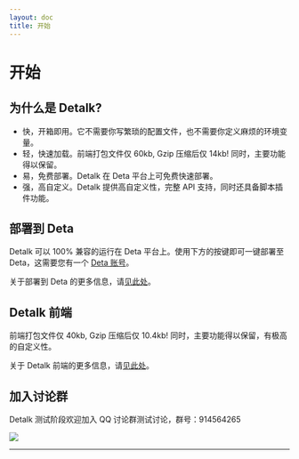 ```yaml
---
layout: doc
title: 开始
---
```


# 开始

## 为什么是 Detalk?

- 快，开箱即用。它不需要你写繁琐的配置文件，也不需要你定义麻烦的环境变量。
- 轻，快速加载。前端打包文件仅 60kb, Gzip 压缩后仅 14kb! 同时，主要功能得以保留。
- 易，免费部署。Detalk 在 Deta 平台上可免费快速部署。
- 强，高自定义。Detalk 提供高自定义性，完整 API 支持，同时还具备脚本插件功能。


## 部署到 Deta

Detalk 可以 100% 兼容的运行在 Deta 平台上。使用下方的按键即可一键部署至 Deta，这需要您有一个 [Deta 账号](https://web.deta.sh/)。

关于部署到 Deta 的更多信息，请[见此处](/server/one-click.html)。

## Detalk 前端

前端打包文件仅 40kb, Gzip 压缩后仅 10.4kb! 同时，主要功能得以保留，有极高的自定义性。

关于 Detalk 前端的更多信息，请[见此处](/client/start.html)。

## 加入讨论群

Detalk 测试阶段欢迎加入 QQ 讨论群测试讨论，群号：914564265

![](https://p.awa.fyi/s/2023/1673344523711.png)

---

<Comment />
